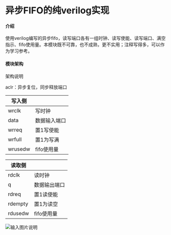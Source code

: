 # 异步FIFO的纯verilog实现

#### 介绍
使用verilog编写的异步fifo，读写端口各有一组时钟、读写使能、读写端口、满空指示、fifo使用量。本模块既不可靠，也不成熟，更不实用；注释写得多，可以作为学习参考。

#### 模块架构
架构说明

aclr：异步复位，同步释放端口

| 写入侧     |         |
|---------|---------|
| wrclk   | 写时钟     |
| data    | 数据输入端口  |
| wrreq   | 置1写使能   |
| wrfull  | 置1为写满   |
| wrusedw | fifo使用量 |

| 读取侧     |         |
|---------|---------|
| rdclk   | 读时钟     |
| q       | 数据输出端口  |
| rdreq   | 置1读使能   |
| rdempty | 置1为读空   |
| rdusedw | fifo使用量 |


![输入图片说明](https://images.gitee.com/uploads/images/2021/0730/195358_7e1fa6b9_8241888.png "未命名绘图.png")

